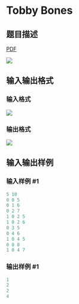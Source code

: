 # Tobby Bones

## 题目描述

[problemUrl]: https://uva.onlinejudge.org/index.php?option=com_onlinejudge&Itemid=8&category=866&page=show_problem&problem=4992

[PDF](https://uva.onlinejudge.org/external/130/p13094.pdf)

![](https://cdn.luogu.com.cn/upload/vjudge_pic/UVA13094/16647b408c08e10022ce8026f288bc4092df93b2.png)

## 输入输出格式

### 输入格式

![](https://cdn.luogu.com.cn/upload/vjudge_pic/UVA13094/d54a3335a214870685637564ccb63f3cdaccd99c.png)

### 输出格式

![](https://cdn.luogu.com.cn/upload/vjudge_pic/UVA13094/8c5e35bdeed545d91af361e9de7af4085e277f93.png)

## 输入输出样例

### 输入样例 #1

```cpp
5 10
0 0 5
0 1 6
0 2 7
1 0 2 5
1 0 2 6
0 3 5
0 4 6
1 0 4 5
0 0 8
1 0 4 7
```


### 输出样例 #1

```cpp
1
2
2
4
```


